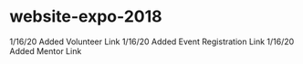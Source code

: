 # website-expo-2018

1/16/20 Added Volunteer Link
1/16/20 Added Event Registration Link
1/16/20 Added Mentor Link
